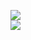 [![](https://img.shields.io/badge/Made%20With-Github%20Spray-lightgrey.svg?style=for-the-badge&logo=github)](https://github.com/Annihil/github-spray#6472)  
[![](https://i.imgur.com/2DrTn0Z.gif)](https://github.com/Annihil/github-spray)